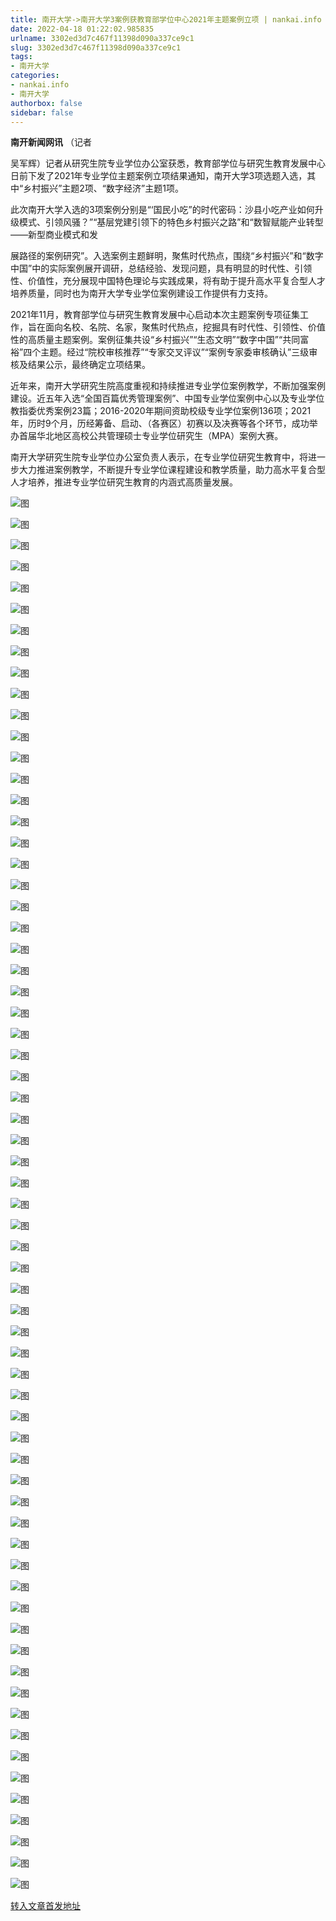 ```yaml
---
title: 南开大学->南开大学3案例获教育部学位中心2021年主题案例立项 | nankai.info
date: 2022-04-18 01:22:02.985835
urlname: 3302ed3d7c467f11398d090a337ce9c1
slug: 3302ed3d7c467f11398d090a337ce9c1
tags: 
- 南开大学
categories:
- nankai.info
- 南开大学
authorbox: false
sidebar: false
---
```

**南开新闻网讯** （记者

吴军辉）记者从研究生院专业学位办公室获悉，教育部学位与研究生教育发展中心日前下发了2021年专业学位主题案例立项结果通知，南开大学3项选题入选，其中“乡村振兴”主题2项、“数字经济”主题1项。

此次南开大学入选的3项案例分别是“‘国民小吃”的时代密码：沙县小吃产业如何升级模式、引领风骚？”“基层党建引领下的特色乡村振兴之路”和“数智赋能产业转型——新型商业模式和发
<!--more-->
展路径的案例研究”。入选案例主题鲜明，聚焦时代热点，围绕“乡村振兴”和“数字中国”中的实际案例展开调研，总结经验、发现问题，具有明显的时代性、引领性、价值性，充分展现中国特色理论与实践成果，将有助于提升高水平复合型人才培养质量，同时也为南开大学专业学位案例建设工作提供有力支持。

2021年11月，教育部学位与研究生教育发展中心启动本次主题案例专项征集工作，旨在面向名校、名院、名家，聚焦时代热点，挖掘具有时代性、引领性、价值性的高质量主题案例。案例征集共设“乡村振兴”“生态文明”“数字中国”“共同富裕”四个主题。经过“院校审核推荐”“专家交叉评议”“案例专家委审核确认”三级审核及结果公示，最终确定立项结果。

近年来，南开大学研究生院高度重视和持续推进专业学位案例教学，不断加强案例建设。近五年入选“全国百篇优秀管理案例”、中国专业学位案例中心以及专业学位教指委优秀案例23篇；2016-2020年期间资助校级专业学位案例136项；2021年，历时9个月，历经筹备、启动、（各赛区）初赛以及决赛等各个环节，成功举办首届华北地区高校公共管理硕士专业学位研究生（MPA）案例大赛。

南开大学研究生院专业学位办公室负责人表示，在专业学位研究生教育中，将进一步大力推进案例教学，不断提升专业学位课程建设和教学质量，助力高水平复合型人才培养，推进专业学位研究生教育的内涵式高质量发展。

![图](http://news.nankai.edu.cn/ywsd/system/2022/04/13/g)

![图](http://news.nankai.edu.cn/ywsd/system/2022/04/13/n)

![图](http://news.nankai.edu.cn/ywsd/system/2022/04/13/p)

![图](http://news.nankai.edu.cn/ywsd/system/2022/04/13/)

![图](http://news.nankai.edu.cn/ywsd/system/2022/04/13/d)

![图](http://news.nankai.edu.cn/ywsd/system/2022/04/13/1)

![图](http://news.nankai.edu.cn/ywsd/system/2022/04/13/4)

![图](http://news.nankai.edu.cn/ywsd/system/2022/04/13/5)

![图](http://news.nankai.edu.cn/ywsd/system/2022/04/13/6)

![图](http://news.nankai.edu.cn/ywsd/system/2022/04/13/1)

![图](http://news.nankai.edu.cn/ywsd/system/2022/04/13/f)

![图](http://news.nankai.edu.cn/ywsd/system/2022/04/13/9)

![图](http://news.nankai.edu.cn/ywsd/system/2022/04/13/_)

![图](http://news.nankai.edu.cn/ywsd/system/2022/04/13/1)

![图](http://news.nankai.edu.cn/ywsd/system/2022/04/13/2)

![图](http://news.nankai.edu.cn/ywsd/system/2022/04/13/4)

![图](http://news.nankai.edu.cn/ywsd/system/2022/04/13/5)

![图](http://news.nankai.edu.cn/ywsd/system/2022/04/13/4)

![图](http://news.nankai.edu.cn/ywsd/system/2022/04/13/0)

![图](http://news.nankai.edu.cn/ywsd/system/2022/04/13/0)

![图](http://news.nankai.edu.cn/ywsd/system/2022/04/13/0)

![图](http://news.nankai.edu.cn/ywsd/system/2022/04/13/3)

![图](http://news.nankai.edu.cn/ywsd/system/2022/04/13/0)

![图](http://news.nankai.edu.cn/ywsd/system/2022/04/13/0)

![图](http://news.nankai.edu.cn/)

![图](http://news.nankai.edu.cn/ywsd/system/2022/04/13/4)

![图](http://news.nankai.edu.cn/ywsd/system/2022/04/13/5)

![图](http://news.nankai.edu.cn/ywsd/system/2022/04/13/4)

![图](http://news.nankai.edu.cn/)

![图](http://news.nankai.edu.cn/ywsd/system/2022/04/13/0)

![图](http://news.nankai.edu.cn/ywsd/system/2022/04/13/0)

![图](http://news.nankai.edu.cn/ywsd/system/2022/04/13/0)

![图](http://news.nankai.edu.cn/)

![图](http://news.nankai.edu.cn/ywsd/system/2022/04/13/3)

![图](http://news.nankai.edu.cn/ywsd/system/2022/04/13/0)

![图](http://news.nankai.edu.cn/ywsd/system/2022/04/13/0)

![图](http://news.nankai.edu.cn/)

![图](http://news.nankai.edu.cn/ywsd/system/2022/04/13/c)

![图](http://news.nankai.edu.cn/ywsd/system/2022/04/13/i)

![图](http://news.nankai.edu.cn/ywsd/system/2022/04/13/p)

![图](http://news.nankai.edu.cn/)

![图](http://news.nankai.edu.cn/ywsd/system/2022/04/13/n)

![图](http://news.nankai.edu.cn/ywsd/system/2022/04/13/c)

![图](http://news.nankai.edu.cn/ywsd/system/2022/04/13/)

![图](http://news.nankai.edu.cn/ywsd/system/2022/04/13/u)

![图](http://news.nankai.edu.cn/ywsd/system/2022/04/13/d)

![图](http://news.nankai.edu.cn/ywsd/system/2022/04/13/e)

![图](http://news.nankai.edu.cn/ywsd/system/2022/04/13/)

![图](http://news.nankai.edu.cn/ywsd/system/2022/04/13/i)

![图](http://news.nankai.edu.cn/ywsd/system/2022/04/13/a)

![图](http://news.nankai.edu.cn/ywsd/system/2022/04/13/k)

![图](http://news.nankai.edu.cn/ywsd/system/2022/04/13/n)

![图](http://news.nankai.edu.cn/ywsd/system/2022/04/13/a)

![图](http://news.nankai.edu.cn/ywsd/system/2022/04/13/n)

![图](http://news.nankai.edu.cn/ywsd/system/2022/04/13/)

![图](http://news.nankai.edu.cn/ywsd/system/2022/04/13/s)

![图](http://news.nankai.edu.cn/ywsd/system/2022/04/13/w)

![图](http://news.nankai.edu.cn/ywsd/system/2022/04/13/e)

![图](http://news.nankai.edu.cn/ywsd/system/2022/04/13/n)

![图](http://news.nankai.edu.cn/)

![图](http://news.nankai.edu.cn/)

![图](http://news.nankai.edu.cn/ywsd/system/2022/04/13/:)

![图](http://news.nankai.edu.cn/ywsd/system/2022/04/13/p)

![图](http://news.nankai.edu.cn/ywsd/system/2022/04/13/t)

![图](http://news.nankai.edu.cn/ywsd/system/2022/04/13/t)

![图](http://news.nankai.edu.cn/ywsd/system/2022/04/13/h)

[转入文章首发地址](http://news.nankai.edu.cn/ywsd/system/2022/04/13/030050883.shtml)